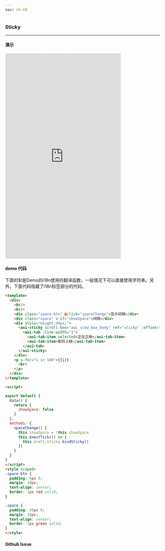 ```yaml
---
nav: zh-CN
---
```



### Sticky

---

#### 演示

 <div style="width:377px;height:667px;display:inline-block;border:1px dashed #ececec;border-radius:5px;overflow:hidden;">
   <iframe src="http://192.9.200.185:50003/aui-m/#/component/sticky" width="375" height="667" border="0" frameborder="0"></iframe>
 </div>

#### demo 代码

<p class="tip">下面的$t是Demo的i18n使用的翻译函数，一般情况下可以直接使用字符串。另外，下面代码隐藏了i18n标签部分的代码。</p>

``` html
<template>
  <div>
    <br/>
    <br/>
    <div class="space-btn" @click="spaceChange">显示间隔</div>
    <div class="space" v-if="showSpace">间隔</div>
    <div style="height:44px;">
      <aui-sticky scroll-box="aui_view_box_body" ref="sticky" :offset="46" :check-sticky-support="false">
        <aui-tab :line-width="1">
          <aui-tab-item selected>正在正映</aui-tab-item>
          <aui-tab-item>即将上映</aui-tab-item>
        </aui-tab>
      </aui-sticky>
    </div>
    <p v-for="i in 100">{{i}}
      <br>
    </p>
  </div>
</template>

<script>

export default {
  data() {
    return {
      showSpace: false
    }
  },
  methods: {
    spaceChange() {
      this.showSpace = !this.showSpace
      this.$nextTick(() => {
        this.$refs.sticky.bindSticky()
      })
    }
  }
}
</script>
<style scoped>
.space-btn {
  padding: 5px 0;
  margin: 10px;
  text-align: center;
  border: 1px red solid;
}

.space {
  padding: 30px 0;
  margin: 10px;
  text-align: center;
  border: 1px green solid;
}
</style>

```


#### Github Issue